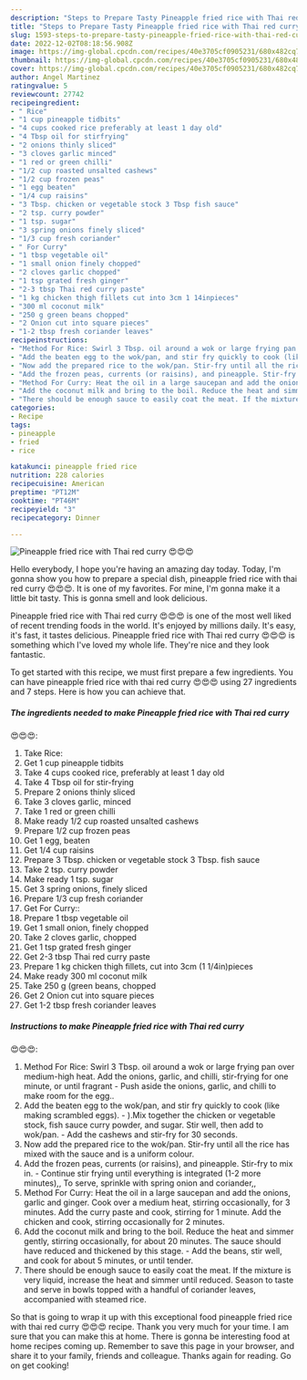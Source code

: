 ```yaml
---
description: "Steps to Prepare Tasty Pineapple fried rice with Thai red curry 😍😍😍"
title: "Steps to Prepare Tasty Pineapple fried rice with Thai red curry 😍😍😍"
slug: 1593-steps-to-prepare-tasty-pineapple-fried-rice-with-thai-red-curry
date: 2022-12-02T08:18:56.908Z
image: https://img-global.cpcdn.com/recipes/40e3705cf0905231/680x482cq70/pineapple-fried-rice-with-thai-red-curry-recipe-main-photo.jpg
thumbnail: https://img-global.cpcdn.com/recipes/40e3705cf0905231/680x482cq70/pineapple-fried-rice-with-thai-red-curry-recipe-main-photo.jpg
cover: https://img-global.cpcdn.com/recipes/40e3705cf0905231/680x482cq70/pineapple-fried-rice-with-thai-red-curry-recipe-main-photo.jpg
author: Angel Martinez
ratingvalue: 5
reviewcount: 27742
recipeingredient:
- " Rice"
- "1 cup pineapple tidbits"
- "4 cups cooked rice preferably at least 1 day old"
- "4 Tbsp oil for stirfrying"
- "2 onions thinly sliced"
- "3 cloves garlic minced"
- "1 red or green chilli"
- "1/2 cup roasted unsalted cashews"
- "1/2 cup frozen peas"
- "1 egg beaten"
- "1/4 cup raisins"
- "3 Tbsp. chicken or vegetable stock 3 Tbsp fish sauce"
- "2 tsp. curry powder"
- "1 tsp. sugar"
- "3 spring onions finely sliced"
- "1/3 cup fresh coriander"
- " For Curry"
- "1 tbsp vegetable oil"
- "1 small onion finely chopped"
- "2 cloves garlic chopped"
- "1 tsp grated fresh ginger"
- "2-3 tbsp Thai red curry paste"
- "1 kg chicken thigh fillets cut into 3cm 1 14inpieces"
- "300 ml coconut milk"
- "250 g green beans chopped"
- "2 Onion cut into square pieces"
- "1-2 tbsp fresh coriander leaves"
recipeinstructions:
- "Method For Rice: Swirl 3 Tbsp. oil around a wok or large frying pan over medium-high heat. Add the onions, garlic, and chilli, stir-frying for one minute, or until fragrant Push aside the onions, garlic, and chilli to make room for the egg.."
- "Add the beaten egg to the wok/pan, and stir fry quickly to cook (like making scrambled eggs). ).Mix together the chicken or vegetable stock, fish sauce curry powder, and sugar. Stir well, then add to wok/pan. Add the cashews and stir-fry for 30 seconds."
- "Now add the prepared rice to the wok/pan. Stir-fry until all the rice has mixed with the sauce and is a uniform colour."
- "Add the frozen peas, currents (or raisins), and pineapple. Stir-fry to mix in. Continue stir frying until everything is integrated (1-2 more minutes),, To serve, sprinkle with spring onion and coriander,,"
- "Method For Curry: Heat the oil in a large saucepan and add the onions, garlic and ginger. Cook over a medium heat, stirring occasionally, for 3 minutes. Add the curry paste and cook, stirring for 1 minute. Add the chicken and cook, stirring occasionally for 2 minutes."
- "Add the coconut milk and bring to the boil. Reduce the heat and simmer gently, stirring occasionally, for about 20 minutes. The sauce should have reduced and thickened by this stage. Add the beans, stir well, and cook for about 5 minutes, or until tender."
- "There should be enough sauce to easily coat the meat. If the mixture is very liquid, increase the heat and simmer until reduced. Season to taste and serve in bowls topped with a handful of coriander leaves, accompanied with steamed rice."
categories:
- Recipe
tags:
- pineapple
- fried
- rice

katakunci: pineapple fried rice 
nutrition: 228 calories
recipecuisine: American
preptime: "PT12M"
cooktime: "PT46M"
recipeyield: "3"
recipecategory: Dinner

---
```



![Pineapple fried rice with Thai red curry
😍😍😍](https://img-global.cpcdn.com/recipes/40e3705cf0905231/680x482cq70/pineapple-fried-rice-with-thai-red-curry-recipe-main-photo.jpg)

Hello everybody, I hope you're having an amazing day today. Today, I'm gonna show you how to prepare a special dish, pineapple fried rice with thai red curry
😍😍😍. It is one of my favorites. For mine, I'm gonna make it a little bit tasty. This is gonna smell and look delicious.



Pineapple fried rice with Thai red curry
😍😍😍 is one of the most well liked of recent trending foods in the world. It's enjoyed by millions daily. It's easy, it's fast, it tastes delicious. Pineapple fried rice with Thai red curry
😍😍😍 is something which I've loved my whole life. They're nice and they look fantastic.


To get started with this recipe, we must first prepare a few ingredients. You can have pineapple fried rice with thai red curry
😍😍😍 using 27 ingredients and 7 steps. Here is how you can achieve that.

<!--inarticleads1-->

##### The ingredients needed to make Pineapple fried rice with Thai red curry
😍😍😍:

1. Take  Rice:
1. Get 1 cup pineapple tidbits
1. Take 4 cups cooked rice, preferably at least 1 day old
1. Take 4 Tbsp oil for stir-frying
1. Prepare 2 onions thinly sliced
1. Take 3 cloves garlic, minced
1. Take 1 red or green chilli
1. Make ready 1/2 cup roasted unsalted cashews
1. Prepare 1/2 cup frozen peas
1. Get 1 egg, beaten
1. Get 1/4 cup raisins
1. Prepare 3 Tbsp. chicken or vegetable stock 3 Tbsp. fish sauce
1. Take 2 tsp. curry powder
1. Make ready 1 tsp. sugar
1. Get 3 spring onions, finely sliced
1. Prepare 1/3 cup fresh coriander
1. Get  For Curry::
1. Prepare 1 tbsp vegetable oil
1. Get 1 small onion, finely chopped
1. Take 2 cloves garlic, chopped
1. Get 1 tsp grated fresh ginger
1. Get 2-3 tbsp Thai red curry paste
1. Prepare 1 kg chicken thigh fillets, cut into 3cm (1 1/4in)pieces
1. Make ready 300 ml coconut milk
1. Take 250 g (green beans, chopped
1. Get 2 Onion cut into square pieces
1. Get 1-2 tbsp fresh coriander leaves




<!--inarticleads2-->

##### Instructions to make Pineapple fried rice with Thai red curry
😍😍😍:

1. Method For Rice: Swirl 3 Tbsp. oil around a wok or large frying pan over medium-high heat. Add the onions, garlic, and chilli, stir-frying for one minute, or until fragrant - Push aside the onions, garlic, and chilli to make room for the egg..
1. Add the beaten egg to the wok/pan, and stir fry quickly to cook (like making scrambled eggs). - ).Mix together the chicken or vegetable stock, fish sauce curry powder, and sugar. Stir well, then add to wok/pan. - Add the cashews and stir-fry for 30 seconds.
1. Now add the prepared rice to the wok/pan. Stir-fry until all the rice has mixed with the sauce and is a uniform colour.
1. Add the frozen peas, currents (or raisins), and pineapple. Stir-fry to mix in. - Continue stir frying until everything is integrated (1-2 more minutes),, To serve, sprinkle with spring onion and coriander,,
1. Method For Curry: Heat the oil in a large saucepan and add the onions, garlic and ginger. Cook over a medium heat, stirring occasionally, for 3 minutes. Add the curry paste and cook, stirring for 1 minute. Add the chicken and cook, stirring occasionally for 2 minutes.
1. Add the coconut milk and bring to the boil. Reduce the heat and simmer gently, stirring occasionally, for about 20 minutes. The sauce should have reduced and thickened by this stage. - Add the beans, stir well, and cook for about 5 minutes, or until tender.
1. There should be enough sauce to easily coat the meat. If the mixture is very liquid, increase the heat and simmer until reduced. Season to taste and serve in bowls topped with a handful of coriander leaves, accompanied with steamed rice.




So that is going to wrap it up with this exceptional food pineapple fried rice with thai red curry
😍😍😍 recipe. Thank you very much for your time. I am sure that you can make this at home. There is gonna be interesting food at home recipes coming up. Remember to save this page in your browser, and share it to your family, friends and colleague. Thanks again for reading. Go on get cooking!
